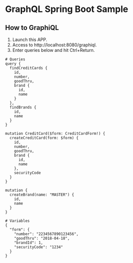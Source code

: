 # GraphQL Spring Boot Sample
## How to GraphiQL
1. Launch this APP.
1. Access to http://localhost:8080/graphiql.
1. Enter queries below and hit Ctrl+Return.
```
# Queries
query {
  findCreditCards {
    id,
    number,
    goodThru,
    brand {
      id,
      name
    }
  },
  findBrands {
    id,
    name
  }
}

mutation CreditCard($form: CreditCardForm!) {
  createCreditCard(form: $form) {
    id,
    number,
    goodThru,
    brand {
      id,
      name
    },
    securityCode
  }
}

mutation {
  createBrand(name: "MASTER") {
    id,
    name
  }
}

# Variables
{
  "form": {
    "number": "2234567890123456",
    "goodThru": "2018-04-18",
    "brandId": 1,
    "securityCode": "1234"
  }
}
```
